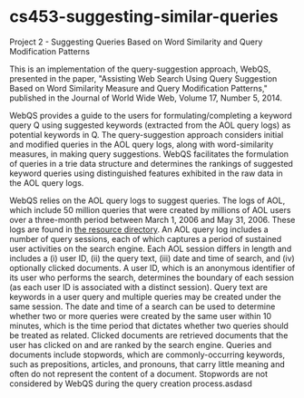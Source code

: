 # cs453-suggesting-similar-queries
Project 2 - Suggesting Queries Based on Word Similarity and Query Modification Patterns

This is an implementation of the query-suggestion approach, WebQS, presented in the paper, "Assisting Web Search Using Query Suggestion Based on Word Similarity Measure and Query Modification Patterns," published in the Journal of World Wide Web, Volume 17, Number 5, 2014.

WebQS provides a guide to the users for formulating/completing a keyword query Q using suggested keywords (extracted from the AOL query logs) as potential keywords in Q. The query-suggestion approach considers initial and modified queries in the AOL query logs, along with word-similarity measures, in making query suggestions. WebQS facilitates the formulation of queries in a trie data structure and determines the rankings of suggested keyword queries using distinguished features exhibited in the raw data in the AOL query logs.

WebQS relies on the AOL query logs to suggest queries. The logs of AOL, which include 50 million queries that were created by millions of AOL users over a three-month period between March 1, 2006 and May 31, 2006. These logs are found in [the resource directory](src/main/resources).
An AOL query log includes a number of query sessions, each of which captures a period of sustained user activities on the search engine. Each AOL session differs in length and includes a (i) user ID, (ii) the query text, (iii) date and time of search, and (iv) optionally clicked documents. A user ID, which is an anonymous identifier of its user who performs the search, determines the boundary of each session (as each user ID is associated with a distinct session). Query text are keywords in a user query and multiple queries may be created under the same session. The date and time of a search can be used to determine whether two or more queries were created by the same user within 10 minutes, which is the time period that dictates whether two queries should be treated as related. Clicked documents are retrieved documents that the user has clicked on and are ranked by the search engine. Queries and documents include stopwords, which are commonly-occurring keywords, such as prepositions, articles, and pronouns, that carry little meaning and often do not represent the content of a document. Stopwords are not considered by WebQS during the query creation process.asdasd
